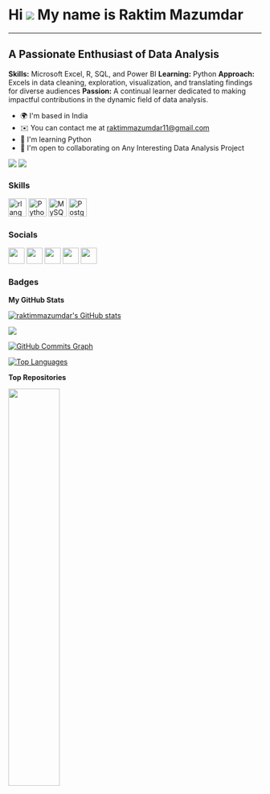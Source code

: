 # Hi ![](https://user-images.githubusercontent.com/18350557/176309783-0785949b-9127-417c-8b55-ab5a4333674e.gif) My name is Raktim Mazumdar

---

## A Passionate Enthusiast of Data Analysis

**Skills:** Microsoft Excel, R, SQL, and Power BI
**Learning:** Python
**Approach:** Excels in data cleaning, exploration, visualization, and translating findings for diverse audiences
**Passion:** A continual learner dedicated to making impactful contributions in the dynamic field of data analysis.

* 🌍  I'm based in India
* ✉️  You can contact me at [raktimmazumdar11@gmail.com](mailto:raktimmazumdar11@gmail.com)
* 🧠  I'm learning Python
* 🤝  I'm open to collaborating on Any Interesting Data Analysis Project

<a href="https://www.github.com/raktimmazumdar" target="_blank" rel="noreferrer"><img src="https://img.shields.io/github/followers/raktimmazumdar?logo=github&style=for-the-badge&color=0891b2&labelColor=1c1917" /></a> <a href="https://www.x.com/RaktimMazumdar" target="_blank" rel="noreferrer"><img src="https://img.shields.io/twitter/follow/RaktimMazumdar?logo=twitter&style=for-the-badge&color=0891b2&labelColor=1c1917" /></a>

### Skills

<p align="left">
  <a href="https://www.r-project.org/" target="_blank" rel="noreferrer"><img src="https://raw.githubusercontent.com/danielcranney/readme-generator/main/public/icons/skills/rlang-colored.svg" width="36" height="36" alt="rlang" /></a>
  <a href="https://www.python.org/" target="_blank" rel="noreferrer"><img src="https://raw.githubusercontent.com/danielcranney/readme-generator/main/public/icons/skills/python-colored.svg" width="36" height="36" alt="Python" /></a>
  <a href="https://www.mysql.com/" target="_blank" rel="noreferrer"><img src="https://raw.githubusercontent.com/danielcranney/readme-generator/main/public/icons/skills/mysql-colored.svg" width="36" height="36" alt="MySQL" /></a>
  <a href="https://www.postgresql.org/" target="_blank" rel="noreferrer"><img src="https://raw.githubusercontent.com/danielcranney/readme-generator/main/public/icons/skills/postgresql-colored.svg" width="36" height="36" alt="PostgreSQL" /></a>
</p>

### Socials

<p align="left">
  <a href="https://www.github.com/raktimmazumdar" target="_blank" rel="noreferrer"><img src="https://raw.githubusercontent.com/danielcranney/readme-generator/main/public/icons/socials/github.svg" width="32" height="32" /></a>
  <a href="http://www.instagram.com/__raktim__007/" target="_blank" rel="noreferrer"><img src="https://raw.githubusercontent.com/danielcranney/readme-generator/main/public/icons/socials/instagram.svg" width="32" height="32" /></a>
  <a href="https://www.linkedin.com/in/raktim-mazumdar-13a44566/" target="_blank" rel="noreferrer"><img src="https://raw.githubusercontent.com/danielcranney/readme-generator/main/public/icons/socials/linkedin.svg" width="32" height="32" /></a>
  <a href="https://www.stackoverflow.com/users/21136441/raktim-mazumdar" target="_blank" rel="noreferrer"><img src="https://raw.githubusercontent.com/danielcranney/readme-generator/main/public/icons/socials/stackoverflow.svg" width="32" height="32" /></a>
  <a href="https://www.x.com/RaktimMazumdar" target="_blank" rel="noreferrer"><img src="https://raw.githubusercontent.com/danielcranney/readme-generator/main/public/icons/socials/twitter.svg" width="32" height="32" /></a>
</p>

### Badges

**My GitHub Stats**

<a href="http://www.github.com/raktimmazumdar"><img src="https://github-readme-stats.vercel.app/api?username=raktimmazumdar&show_icons=true&hide=&count_private=true&title_color=0891b2&text_color=ffffff&icon_color=0891b2&bg_color=1c1917&hide_border=true&show_icons=true" alt="raktimmazumdar's GitHub stats" /></a>

<a href="http://www.github.com/raktimmazumdar"><img src="https://github-readme-streak-stats.herokuapp.com/?user=raktimmazumdar&stroke=ffffff&background=1c1917&ring=0891b2&fire=0891b2&currStreakNum=ffffff&currStreakLabel=0891b2&sideNums=ffffff&sideLabels=ffffff&dates=ffffff&hide_border=true" /></a>

<a href="http://www.github.com/raktimmazumdar"><img src="https://github-readme-activity-graph.cyclic.app/graph?username=raktimmazumdar&bg_color=1c1917&color=ffffff&line=0891b2&point=ffffff&area_color=1c1917&area=true&hide_border=true&custom_title=GitHub%20Commits%20Graph" alt="GitHub Commits Graph" /></a>

<a href="https://github.com/raktimmazumdar" align="left"><img src="https://github-readme-stats.vercel.app/api/top-langs/?username=raktimmazumdar&langs_count=10&title_color=0891b2&text_color=ffffff&icon_color=0891b2&bg_color=1c1917&hide_border=true&locale=en&custom_title=Top%20%Languages" alt="Top Languages" /></a>

**Top Repositories**

<a href="https://github.com/raktimmazumdar/Telangana-Government-Tourism-Project" align="left"><img align="left" width="45%" src="https://github-readme-stats.vercel.app/api/pin/?username=raktimmazumdar&repo=Telangana-Government-Tourism-Project&title_color=0891b2&text_color=ffffff&icon_color=0891b2&bg_color=1c1917&hide_border=true&locale=en" /></a>
